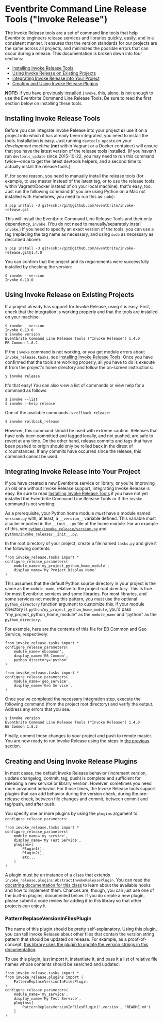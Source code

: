 # Eventbrite Command Line Release Tools ("Invoke Release")

The Invoke Release tools are a set of command line tools that help Eventbrite engineers release services and libraries
quickly, easily, and in a consistent manner. It ensures that the version standards for our projects are the same
across all projects, and minimizes the possible errors that can occur during a release. This documentation is broken
down into four sections:

* [Installing Invoke Release Tools](#installing-invoke-release-tools)
* [Using Invoke Release on Existing Projects](#using-invoke-release-on-existing-projects)
* [Integrating Invoke Release into Your Project](#integrating-invoke-release-into-your-project)
* [Creating and Using Invoke Release Plugins](#creating-and-using-invoke-release-plugins)

**NOTE:** If you have previously installed `invoke`, this, alone, is not enough to use the Eventbrite Command Line
Release Tools. Be sure to read the first section below on installing these tools.

## Installing Invoke Release Tools

Before you can integrate Invoke Release into your project **or** use it on a project into which it has already been
integrated, you need to install the tools. Installation is easy. Just running `devtools_update` _on your development
machine_ (**not** within Vagrant or a Docker container) will ensure that you have the latest version of the release
tools installed. (If you haven't run `devtools_update` since 2015-10-22, you may need to run this command twice—once to
get the latest devtools helpers, and a second time to actually install the release tools.)

If, for some reason, you need to manually install the release tools (for example, to use master instead of the latest
tag, or to use the release tools within Vagrant/Docker instead of on your local machine), that's easy, too. Just run
the following command (if you are using Python on a Mac not installed with Homebrew, you need to run this as `sudo`):

```
$ pip install -U git+ssh://git@github.com/eventbrite/invoke-release.git
```

This will install the Eventbrite Command Line Release Tools and their only dependency, `invoke`. (You do not need to
manually/separately install `invoke`.) If you need to specify an exact version of the tools, you can use a tag
(replacing the tag name as necessary, and using `sudo` as necessary as described above):

```
$ pip install -U git+ssh://git@github.com/eventbrite/invoke-release.git@1.4.0
```

You can confirm that the project and its requirements were successfully installed by checking the version:

```
$ invoke --version
Invoke 0.13.0
```

## Using Invoke Release on Existing Projects

If a project already has support for Invoke Release, using it is easy. First, check that the integration is working
properly and that the tools are installed on your machine:

```
$ invoke --version
Invoke 0.13.0
$ invoke version
Eventbrite Command Line Release Tools ("Invoke Release") 1.4.0
EB Common 1.8.2
```

If the `invoke` command is not working, or you get module errors about `invoke_release.tasks`, see
[Installing Invoke Release Tools](#installing-invoke-release-tools). Once you have confirmed that the tools are
working properly, all you have to do is execute it from the project's home directory and follow the on-screen
instructions:

```
$ invoke release
```

It's that easy! You can also view a list of commands or view help for a command as follows:

```
$ invoke --list
$ invoke --help release
```

One of the available commands is `rollback_release`:

```
$ invoke rollback_release
```

However, this command should be used with extreme caution. Releases that have only been committed and tagged locally,
and not pushed, are safe to revert at any time. On the other hand, release commits and tags that have been pushed to
origin should only be rolled back in the direst of circumstances. If any commits have occurred since the release, this
command cannot be used.

## Integrating Invoke Release into Your Project

If you have created a new Eventbrite service or library, or you're improving an old one without Invoke Release support,
integrating Invoke Release is easy. Be sure to read [Installing Invoke Release Tools](#installing-invoke-release-tools)
if you have not yet installed the Eventbrite Command Line Release Tools or if the `invoke` command is not working.

As a prerequisite, your Python home module _must_ have a module named `version.py` with, at least, a `__version__`
variable defined. This variable must also be imported in the `__init__.py` file of the home module. For an example
of this, see [`python/invoke_release/version.py`](python/invoke_release/version.py) and
[`python/invoke_release/__init__.py`](python/invoke_release/__init__.py).

In the root directory of your project, create a file named `tasks.py` and give it the following contents:

```
from invoke_release.tasks import *
configure_release_parameters(
    module_name='my_project_python_home_module',
    display_name='My Project Display Name'
)
```

This assumes that the default Python source directory in your project is the same as the `module_name`, relative to the
project root directory. This is true for most Eventbrite services and some libraries. For most libraries, and some
services not meeting this pattern, you must use the optional `python_directory` function argument to customize this.
If your module directory is `python/my_project_python_home_module`, you'd pass "my_project_python_home_module" as the
`module_name` and "python" as the `python_directory`.

For example, here are the contents of this file for EB Common and Geo Service, respectively:

```
from invoke_release.tasks import *
configure_release_parameters(
    module_name='ebcommon',
    display_name='EB Common',
    python_directory='python'
)
```

```
from invoke_release.tasks import *
configure_release_parameters(
    module_name='geo_service',
    display_name='Geo Service',
)
```

Once you've completed the necessary integration step, execute the following command (from the project root directory)
and verify the output. Address any errors that you see.

```
$ invoke version
Eventbrite Command Line Release Tools ("Invoke Release") 1.4.0
EB Common 1.8.2
```

Finally, commit these changes to your project and push to remote master. You are now ready to run Invoke Release using
the steps in [the previous section](#using-invoke-release-on-existing-projects).

## Creating and Using Invoke Release Plugins

In most cases, the default Invoke Release behavior (increment version, update changelog, commit, tag, push) is
complete and sufficient for releasing a new service or library version. However, sometimes you need more advanced
behavior. For those times, the Invoke Release tools support plugins that can add behavior during the version check,
during the pre-release check, between file changes and commit, between commit and tag/push, and after push.

You specify one or more plugins by using the `plugins` argument to `configure_release_parameters`:

```
from invoke_release.tasks import *
configure_release_parameters(
    module_name='my_service',
    display_name='My Test Service',
    plugins=[
        Plugin1(),
        Plugin2(),
        etc...
    ]
)
```

A plugin must be an instance of a `class` that extends `invoke_release.plugins:AbstractInvokeReleasePlugin`. You can
read the [docstring documentation for this class](python/invoke_release/plugins.py) to learn about the available hooks
and how to implement them. Chances are, though, you can just use one of the built-in plugins, documented below. If you
do create a new plugin, please submit a code review for adding it to this library so that other projects can enjoy it.

### PatternReplaceVersionInFilesPlugin

The name of this plugin should be pretty self-explanatory. Using this plugin, you can tell Invoke Release about other
files that contain the version string pattern that should be updated on release. For example, as a proof-of-concept,
[this library uses the plugin to update the version strings in this documentation](tasks.py).

To use this plugin, just import it, instantiate it, and pass it a list of relative file names whose contents should be
searched and updated:

```
from invoke_release.tasks import *
from invoke_release.plugins import (
    PatternReplaceVersionInFilesPlugin
)
configure_release_parameters(
    module_name='my_service',
    display_name='My Test Service',
    plugins=[
        PatternReplaceVersionInFilesPlugin('.version', 'README.md')
    ]
)
```
